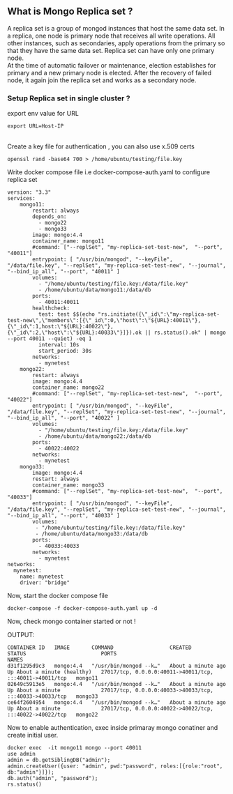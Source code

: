 ## What is Mongo Replica set ?

A replica set is a group of mongod instances that host the same data set. In a replica, one node is primary node that receives all write operations. All other instances, such as secondaries, apply operations from the primary so that they have the same data set. Replica set can have only one primary node. <br>
At the time of automatic failover or maintenance, election establishes for primary and a new primary node is elected.
After the recovery of failed node, it again join the replica set and works as a secondary node.

### Setup Replica set in single cluster ?

<summary>export env value for URL</summary>

```
export URL=Host-IP
```
 <br>

<summary> Create a key file for authentication , you can also use x.509 certs </summary>

```
openssl rand -base64 700 > /home/ubuntu/testing/file.key
```

<summary> Write docker compose file  i.e docker-compose-auth.yaml to configure replica set </summary>

```
version: "3.3"
services:
    mongo11:
        restart: always
        depends_on:
          - mongo22
          - mongo33
        image: mongo:4.4
        container_name: mongo11
        #command: ["--replSet", "my-replica-set-test-new",  "--port", "40011"]
        entrypoint: [ "/usr/bin/mongod", "--keyFile", "/data/file.key", "--replSet", "my-replica-set-test-new", "--journal", "--bind_ip_all", "--port", "40011" ]
        volumes:
          - "/home/ubuntu/testing/file.key:/data/file.key"
          - /home/ubuntu/data/mongo11:/data/db
        ports:
          - 40011:40011
        healthcheck:
          test: test $$(echo "rs.initiate({\"_id\":\"my-replica-set-test-new\",\"members\":[{\"_id\":0,\"host\":\"${URL}:40011\"},{\"_id\":1,host:\"${URL}:40022\"},{\"_id\":2,\"host\":\"${URL}:40033\"}]}).ok || rs.status().ok" | mongo --port 40011 --quiet) -eq 1
          interval: 10s
          start_period: 30s
        networks:
          - mynetest
    mongo22:
        restart: always
        image: mongo:4.4
        container_name: mongo22
        #command: ["--replSet", "my-replica-set-test-new",  "--port", "40022"]
        entrypoint: [ "/usr/bin/mongod", "--keyFile", "/data/file.key", "--replSet", "my-replica-set-test-new", "--journal", "--bind_ip_all", "--port", "40022" ]
        volumes:
          - "/home/ubuntu/testing/file.key:/data/file.key"
          - /home/ubuntu/data/mongo22:/data/db
        ports:
          - 40022:40022
        networks:
          - mynetest
    mongo33:
        image: mongo:4.4
        restart: always
        container_name: mongo33
        #command: ["--replSet", "my-replica-set-test-new",  "--port", "40033"]
        entrypoint: [ "/usr/bin/mongod", "--keyFile", "/data/file.key", "--replSet", "my-replica-set-test-new", "--journal", "--bind_ip_all", "--port", "40033" ]
        volumes:
         - "/home/ubuntu/testing/file.key:/data/file.key"
         - /home/ubuntu/data/mongo33:/data/db
        ports:
          - 40033:40033
        networks:
          - mynetest
networks:
  mynetest:
    name: mynetest
    driver: "bridge"
```
<summary> Now, start the docker compose file  </summary>

```
docker-compose -f docker-compose-auth.yaml up -d
```
<summary> Now, check mongo container started or not ! </summary>

OUTPUT:

```
CONTAINER ID   IMAGE       COMMAND                  CREATED              STATUS                        PORTS                                                      NAMES
d31f1295d9c3   mongo:4.4   "/usr/bin/mongod --k…"   About a minute ago   Up About a minute (healthy)   27017/tcp, 0.0.0.0:40011->40011/tcp, :::40011->40011/tcp   mongo11
02649c5913e5   mongo:4.4   "/usr/bin/mongod --k…"   About a minute ago   Up About a minute             27017/tcp, 0.0.0.0:40033->40033/tcp, :::40033->40033/tcp   mongo33
ce64f2604954   mongo:4.4   "/usr/bin/mongod --k…"   About a minute ago   Up About a minute             27017/tcp, 0.0.0.0:40022->40022/tcp, :::40022->40022/tcp   mongo22

```
<summary> Now to enable authentication, exec inside primaray mongo conatiner and create initial user. </summary>

```
docker exec  -it mongo11 mongo --port 40011
use admin
admin = db.getSiblingDB("admin");
admin.createUser({user: "admin", pwd:"password", roles:[{role:"root", db:"admin"}]});
db.auth("admin", "password");
rs.status()
```














